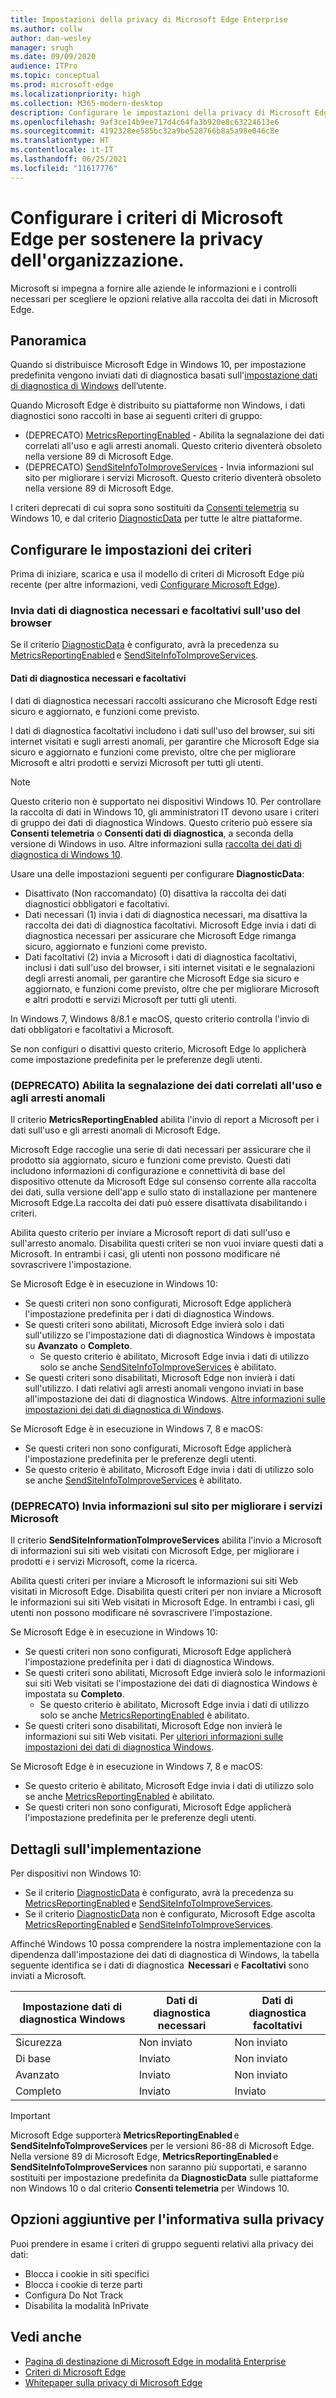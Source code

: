```yaml
---
title: Impostazioni della privacy di Microsoft Edge Enterprise
ms.author: collw
author: dan-wesley
manager: srugh
ms.date: 09/09/2020
audience: ITPro
ms.topic: conceptual
ms.prod: microsoft-edge
ms.localizationpriority: high
ms.collection: M365-modern-desktop
description: Configurare le impostazioni della privacy di Microsoft Edge Enterprise
ms.openlocfilehash: 9af3ce14b9ee717d4c64fa3b920e8c63224613e6
ms.sourcegitcommit: 4192328ee585bc32a9be528766b8a5a98e046c8e
ms.translationtype: HT
ms.contentlocale: it-IT
ms.lasthandoff: 06/25/2021
ms.locfileid: "11617776"
---
```

# <a name="configure-microsoft-edge-policies-to-support-enterprise-privacy"></a>Configurare i criteri di Microsoft Edge per sostenere la privacy dell'organizzazione.

Microsoft si impegna a fornire alle aziende le informazioni e i controlli necessari per scegliere le opzioni relative alla raccolta dei dati in Microsoft Edge.

## <a name="overview"></a>Panoramica

Quando si distribuisce Microsoft Edge in Windows 10, per impostazione predefinita vengono inviati dati di diagnostica basati sull'[impostazione dati di diagnostica di Windows](/windows/privacy/configure-windows-diagnostic-data-in-your-organization) dell’utente.

Quando Microsoft Edge è distribuito su piattaforme non Windows, i dati diagnostici sono raccolti in base ai seguenti criteri di gruppo:

- (DEPRECATO) [MetricsReportingEnabled](./microsoft-edge-policies.md#metricsreportingenabled) - Abilita la segnalazione dei dati correlati all'uso e agli arresti anomali. Questo criterio diventerà obsoleto nella versione 89 di Microsoft Edge.
- (DEPRECATO) [SendSiteInfoToImproveServices](./microsoft-edge-policies.md#sendsiteinfotoimproveservices) - Invia informazioni sul sito per migliorare i servizi Microsoft. Questo criterio diventerà obsoleto nella versione 89 di Microsoft Edge.

I criteri deprecati di cui sopra sono sostituiti da [Consenti telemetria](/windows/privacy/configure-windows-diagnostic-data-in-your-organization) su Windows 10, e dal criterio [DiagnosticData](./microsoft-edge-policies.md#diagnosticdata) per tutte le altre piattaforme.  

## <a name="configure-policy-settings"></a>Configurare le impostazioni dei criteri

Prima di iniziare, scarica e usa il modello di criteri di Microsoft Edge più recente (per altre informazioni, vedi [Configurare Microsoft Edge](configure-microsoft-edge.md)).

### <a name="send-required-and-optional-diagnostic-data-about-browser-usage"></a>Invia dati di diagnostica necessari e facoltativi sull'uso del browser

Se il criterio [DiagnosticData](./microsoft-edge-policies.md#diagnosticdata) è configurato, avrà la precedenza su [MetricsReportingEnabled](./microsoft-edge-policies.md#metricsreportingenabled) e [SendSiteInfoToImproveServices](./microsoft-edge-policies.md#sendsiteinfotoimproveservices).

#### <a name="required-and-optional-diagnostic-data"></a>Dati di diagnostica necessari e facoltativi

I dati di diagnostica necessari raccolti assicurano che Microsoft Edge resti sicuro e aggiornato, e funzioni come previsto.

I dati di diagnostica facoltativi includono i dati sull'uso del browser, sui siti internet visitati e sugli arresti anomali, per garantire che Microsoft Edge sia sicuro e aggiornato e funzioni come previsto, oltre che per migliorare Microsoft e altri prodotti e servizi Microsoft per tutti gli utenti.

> [!NOTE]
> Questo criterio non è supportato nei dispositivi Windows 10. Per controllare la raccolta di dati in Windows 10, gli amministratori IT devono usare i criteri di gruppo dei dati di diagnostica Windows. Questo criterio può essere sia **Consenti telemetria** o **Consenti dati di diagnostica**, a seconda della versione di Windows in uso. Altre informazioni sulla [raccolta dei dati di diagnostica di Windows 10](/windows/privacy/configure-windows-diagnostic-data-in-your-organization).

Usare una delle impostazioni seguenti per configurare **DiagnosticData**:

- Disattivato (Non raccomandato) (0) disattiva la raccolta dei dati diagnostici obbligatori e facoltativi. 
- Dati necessari (1) invia i dati di diagnostica necessari, ma disattiva la raccolta dei dati di diagnostica facoltativi. Microsoft Edge invia i dati di diagnostica necessari per assicurare che Microsoft Edge rimanga sicuro, aggiornato e funzioni come previsto. 
- Dati facoltativi (2) invia a Microsoft i dati di diagnostica facoltativi, inclusi i dati sull'uso del browser, i siti internet visitati e le segnalazioni degli arresti anomali, per garantire che Microsoft Edge sia sicuro e aggiornato, e funzioni come previsto, oltre che per migliorare Microsoft e altri prodotti e servizi Microsoft per tutti gli utenti.

In Windows 7, Windows 8/8.1 e macOS, questo criterio controlla l'invio di dati obbligatori e facoltativi a Microsoft.

Se non configuri o disattivi questo criterio, Microsoft Edge lo applicherà come impostazione predefinita per le preferenze degli utenti.

### <a name="deprecated-enable-usage-and-crash-related-data-reporting"></a>(DEPRECATO) Abilita la segnalazione dei dati correlati all'uso e agli arresti anomali

Il criterio **MetricsReportingEnabled** abilita l'invio di report a Microsoft per i dati sull'uso e gli arresti anomali di Microsoft Edge.

Microsoft Edge raccoglie una serie di dati necessari per assicurare che il prodotto sia aggiornato, sicuro e funzioni come previsto. Questi dati includono informazioni di configurazione e connettività di base del dispositivo ottenute da Microsoft Edge sul consenso corrente alla raccolta dei dati, sulla versione dell'app e sullo stato di installazione per mantenere Microsoft Edge.La raccolta dei dati può essere disattivata disabilitando i criteri.

Abilita questo criterio per inviare a Microsoft report di dati sull'uso e sull'arresto anomalo. Disabilita questi criteri se non vuoi inviare questi dati a Microsoft. In entrambi i casi, gli utenti non possono modificare né sovrascrivere l'impostazione.

Se Microsoft Edge è in esecuzione in Windows 10:

- Se questi criteri non sono configurati, Microsoft Edge applicherà l'impostazione predefinita per i dati di diagnostica Windows.
- Se questi criteri sono abilitati, Microsoft Edge invierà solo i dati sull'utilizzo se l'impostazione dati di diagnostica Windows è impostata su **Avanzato** o **Completo**.
  - Se questo criterio è abilitato, Microsoft Edge invia i dati di utilizzo solo se anche [SendSiteInfoToImproveServices](./microsoft-edge-policies.md#sendsiteinfotoimproveservices) è abilitato.
- Se questi criteri sono disabilitati, Microsoft Edge non invierà i dati sull'utilizzo. I dati relativi agli arresti anomali vengono inviati in base all'impostazione dei dati di diagnostica Windows. [Altre informazioni sulle impostazioni dei dati di diagnostica di Windows](/windows/privacy/configure-windows-diagnostic-data-in-your-organization).

Se Microsoft Edge è in esecuzione in Windows 7, 8 e macOS:

- Se questi criteri non sono configurati, Microsoft Edge applicherà l'impostazione predefinita per le preferenze degli utenti.
-  Se questo criterio è abilitato, Microsoft Edge invia i dati di utilizzo solo se anche [SendSiteInfoToImproveServices](./microsoft-edge-policies.md#sendsiteinfotoimproveservices) è abilitato.

### <a name="deprecated-send-site-information-to-improve-microsoft-services"></a>(DEPRECATO) Invia informazioni sul sito per migliorare i servizi Microsoft

Il criterio **SendSiteInformationToImproveServices** abilita l'invio a Microsoft di informazioni sui siti web visitati con Microsoft Edge, per migliorare i prodotti e i servizi Microsoft, come la ricerca.

Abilita questi criteri per inviare a Microsoft le informazioni sui siti Web visitati in Microsoft Edge. Disabilita questi criteri per non inviare a Microsoft le informazioni sui siti Web visitati in Microsoft Edge. In entrambi i casi, gli utenti non possono modificare né sovrascrivere l'impostazione.

Se Microsoft Edge è in esecuzione in Windows 10:

- Se questi criteri non sono configurati, Microsoft Edge applicherà l'impostazione predefinita per i dati di diagnostica Windows.
- Se questi criteri sono abilitati, Microsoft Edge invierà solo le informazioni sui siti Web visitati se l'impostazione dei dati di diagnostica Windows è impostata su **Completo**.
  - Se questo criterio è abilitato, Microsoft Edge invia i dati di utilizzo solo se anche [MetricsReportingEnabled](./microsoft-edge-policies.md#metricsreportingenabled) è abilitato. 
- Se questi criteri sono disabilitati, Microsoft Edge non invierà le informazioni sui siti Web visitati. Per [ulteriori informazioni sulle impostazioni dei dati di diagnostica Windows](/windows/privacy/configure-windows-diagnostic-data-in-your-organization).

Se Microsoft Edge è in esecuzione in Windows 7, 8 e macOS:

- Se questo criterio è abilitato, Microsoft Edge invia i dati di utilizzo solo se anche [MetricsReportingEnabled](./microsoft-edge-policies.md#metricsreportingenabled) è abilitato.
- Se questi criteri non sono configurati, Microsoft Edge applicherà l'impostazione predefinita per le preferenze degli utenti.

## <a name="implementation-details"></a>Dettagli sull'implementazione

Per dispositivi non Windows 10: 
- Se il criterio [DiagnosticData](./microsoft-edge-policies.md#diagnosticdata) è configurato, avrà la precedenza su [MetricsReportingEnabled](./microsoft-edge-policies.md#metricsreportingenabled) e [SendSiteInfoToImproveServices](./microsoft-edge-policies.md#sendsiteinfotoimproveservices). 
- Se il criterio [DiagnosticData](./microsoft-edge-policies.md#diagnosticdata) non è configurato, Microsoft Edge ascolta [MetricsReportingEnabled](./microsoft-edge-policies.md#metricsreportingenabled) e [SendSiteInfoToImproveServices](./microsoft-edge-policies.md#sendsiteinfotoimproveservices).  

Affinché Windows 10 possa comprendere la nostra implementazione con la dipendenza dall'impostazione dei dati di diagnostica di Windows, la tabella seguente identifica se i dati di diagnostica  **Necessari** e **Facoltativi** sono inviati a Microsoft.

| Impostazione dati di diagnostica Windows | Dati di diagnostica necessari  | Dati di diagnostica facoltativi |
|---------------------------------|-----------------------------------------------|-----------------------------------------------------|
| Sicurezza                        | Non inviato                                      | Non inviato                                            |
| Di base                           | Inviato                                      | Non inviato                                            |
| Avanzato                        | Inviato                                          | Non inviato                                            |
| Completo                            | Inviato                                          | Inviato                                                |

> [!IMPORTANT]
> Microsoft Edge supporterà **MetricsReportingEnabled** e **SendSiteInfoToImproveServices** per le versioni 86-88 di Microsoft Edge. Nella versione 89 di Microsoft Edge, **MetricsReportingEnabled** e **SendSiteInfoToImproveServices** non saranno più supportati, e saranno sostituiti per impostazione predefinita da **DiagnosticData** sulle piattaforme non Windows 10 o dal criterio **Consenti telemetria** per Windows 10.

## <a name="additional-privacy-policy-options"></a>Opzioni aggiuntive per l'informativa sulla privacy

Puoi prendere in esame i criteri di gruppo seguenti relativi alla privacy dei dati:

- Blocca i cookie in siti specifici
- Blocca i cookie di terze parti
- Configura Do Not Track
- Disabilita la modalità InPrivate

## <a name="see-also"></a>Vedi anche

- [Pagina di destinazione di Microsoft Edge in modalità Enterprise](https://aka.ms/EdgeEnterprise)
- [Criteri di Microsoft Edge](microsoft-edge-policies.md)
- [Whitepaper sulla privacy di Microsoft Edge](/microsoft-edge/privacy-whitepaper)